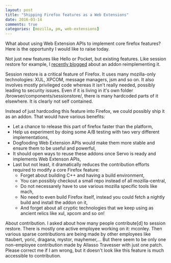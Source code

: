 ```yaml
---
layout: post
title: "Shipping Firefox features as a Web Extensions"
date: 2016-03-14
comments: true
categories: [mozilla, pm, web-extensions]
---
```


What about using Web Extension APIs to implement core firefox features?
Here is the opportunity I would like to raise today.

Not just new features like Hello or Pocket, but existing features.
Like session restore for example, I [recently blogged](http://blog.techno-barje.fr/blog/post/2016/03/14/session-restore-web-extension/) about an addon reimplementing it.

Session restore is a critical feature of Firefox.
It uses many mozilla-only technologies: XUL, XPCOM, message managers, jsm and so on.
It also involves mostly privileged code whereas it isn't really needed, possibly leading to security issues.
Even if it is living in it's own folder /browser/components/sessionstore/, there is many hardcoded parts of it elsewhere.
It is clearly not self contained.

Instead of just hardcoding this feature into Firefox, we could possibly ship it as an addon.
That would have various benefits:

  * Let a chance to release this part of firefox faster than the platform,
  * Help us experiment by doing some A/B testing with two very different implementations,
  * Dogfooding Web Extension APIs would make them more stable and ensure them to be useful and powerful,
  * It should open ways to reuse these addons once Servo is ready and implements Web Extenson APIs,
  * Last but not least, it dramatically reduces the contribution efforts required to modify a core Firefox feature:
    * Forget about building C++ and having a build environment,
    * You can possibly checkout a small repo instead of all mozilla-central,
    * Do not necessarely have to use various mozilla specific tools like mach,
    * No need to even build Firefox itself, instead you could fetch a nightly build and install the addon on it,
    * And forget about all cryptic technologies that we keep using as ancient relics like xul, xpcom and so on!

About contribution. I asked about how many people contribute[d] to session restore.
There is mostly one active employee working on it: mconley.
Then various sparse contributions are being made by other employees like ttaubert, yoric, dragana, mystor, mayhemer,...
But there seem to be only one non-employee contribution made by Allasso Travesser with just one patch.
Please correct me if I am wrong, but it doesn't look like this feature is much accessible to contribution.

